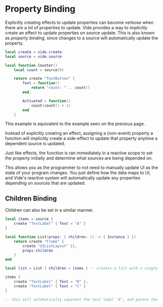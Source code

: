 # Property Binding

Explicitly creating effects to update properties can become verbose when there
are a lot of properties to update. Vide provides a way to *implicitly* create
an effect to update properties on source update. This is also known as
*property binding*, since changes to a source will automatically update the
property.

```lua
local create = vide.create
local source = vide.source

local function Counter()
    local count = source(0)

    return create "TextButton" {
        Text = function()
            return "count: " .. count()
        end,

        Activated = function()
            count(count() + 1)
        end
    }
```

This example is equivalent to the example seen on the previous page.

Instead of explicitly creating an effect, assigning a (non-event) property
a function will implicitly create a side-effect to update that property anytime
a dependent source is updated.

Just like effects, the function is ran immediately in a reactive scope to set
the property initially and determine what sources are being depended on.

This allows you as the programmer to not need to manually update UI as the state
of your program changes. You just define how the data maps to UI, and Vide's
reactive system will automatically update any properties depending on sources
that are updated.

## Children Binding

Children can also be set in a similar manner.

```lua
local items = source {
    create "TextLabel" { Text = "A" }
}

local function List(props: { children: () -> { Instance } })
    return create "Frame" {
        create "UIListLayout" {},
        props.children
    }
end

local list = List { children = items } -- creates a list with a single text label "A"

items {
    create "TextLabel" { Text = "B" },
    create "TextLabel" { Text = "C" }
}

-- this will automatically unparent the text label "A", and parent the labels "B" and "C".
```
